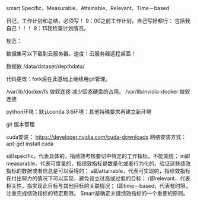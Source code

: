 smart Specific、Measurable、Attainable、Relevant、Time－based


日记，工作计划和总结，必须写！
9：00之前工作计划，自己写好都行： 包括我自己！！！
9：15我检查计划情况，





规范：

数据集可以下载到云服务器。速度！云服务器远程桌面！

数据放  /data/dataset/depthdata/

代码更改：fork后在此基础上继续用git管理。

/var/lib/docker/fs  做软连接 减少固态硬盘的占用。
/var/lib/nvidia-docker 做软连接


python环境：默认conda 3.6环境：其他特殊要求再建立新环境





git 版本管理

 

cuda安装：  https://developer.nvidia.com/cuda-downloads   网络安装方式： apt-get install cuda





s即specific，代表具体的，指绩效考核要切中特定的工作指标，不能笼统；
m即measurable，代表可度量的，指绩效指标是数量化或者行为化的，验证这些绩效指标的数据或者信息是可以获得的；
a即attainable，代表可实现的，指绩效指标在付出努力的情况下可以实现，避免设立过高或过低的目标；
r即relevant，代表相关性，指实现此目标与其他目标的关联情况；
t即time－based，代表有时限，注重完成绩效指标的特定期限。
Smart是确定关键绩效指标的一个重要的原则。



